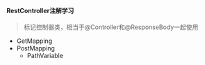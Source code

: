 #### RestController注解学习
> 标记控制器类，相当于@Controller和@ResponseBody一起使用
* GetMapping
* PostMapping
    * PathVariable